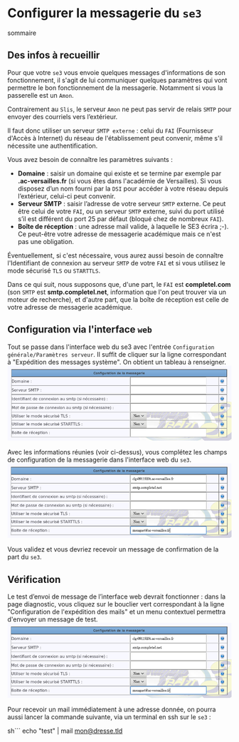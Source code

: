 # Configurer la messagerie du `se3`

sommaire

## Des infos à recueillir

Pour que votre `se3` vous envoie quelques messages d'informations de son fonctionnement, il s'agit de lui communiquer quelques paramètres qui vont permettre le bon fonctionnement de la messagerie. Notamment si vous la passerelle est un `Amon`.

Contrairement au `Slis`, le serveur `Amon` ne peut pas servir de relais `SMTP` pour envoyer des courriels vers l’extérieur.

Il faut donc utiliser un serveur `SMTP externe` : celui du `FAI` (Fournisseur d'Accès à Internet) du réseau de l'établissement peut convenir, même s'il nécessite une authentification.

Vous avez besoin de connaître les paramètres suivants :

* **Domaine** : saisir un domaine qui existe et se termine par exemple par **.ac-versailles.fr** (si vous êtes dans l'académie de Versailles). Si vous disposez d’un nom fourni par la `DSI` pour accéder à votre réseau depuis l’extérieur, celui-ci peut convenir.
* **Serveur SMTP** : saisir l’adresse de votre serveur `SMTP` externe. Ce peut être celui de votre `FAI`, ou un serveur `SMTP` externe, suivi du port utilisé s’il est différent du port 25 par défaut (bloqué chez de nombreux `FAI`).
* **Boîte de réception** : une adresse mail valide, à laquelle le SE3 écrira ;-). Ce peut-être votre adresse de messagerie académique mais ce n'est pas une obligation.

Éventuellement, si c'est nécessaire, vous aurez aussi besoin de connaître l'Identifiant de connexion au serveur `SMTP` de votre `FAI` et si vous utilisez le mode sécurisé `TLS` ou `STARTTLS`.

Dans ce qui suit, nous supposons que, d'une part, le `FAI` est **completel.com** (son `SMTP` est **smtp.completel.net**, information que l'on peut trouver via un moteur de recherche), et d'autre part, que la boîte de réception est celle de votre adresse de messagerie académique.


## Configuration via l'interface `web`

Tout se passe dans l'interface web du se3 avec l'entrée `Configuration générale/Paramètres serveur`. Il suffit de cliquer sur la ligne correspondant à "Expédition des messages système". On obtient un tableau à renseigner.
![messagerie_01](images/messagerie_01.png)

Avec les informations réunies (voir ci-dessus), vous complétez les champs de configuration de la messagerie dans l'interface web du `se3`.
![messagerie_03](images/messagerie_03.png)

Vous validez et vous devriez recevoir un message de confirmation de la part du `se3`.


## Vérification

Le test d’envoi de message de l’interface web devrait fonctionner : dans la page diagnostic, vous cliquez sur le bouclier vert correspondant à la ligne "Configuration de l'expédition des mails" et un menu contextuel permettra d'envoyer un message de test.
![messagerie_03](images/messagerie_03.png)

Pour recevoir un mail immédiatement à une adresse donnée, on pourra aussi lancer la commande suivante, via un terminal en ssh sur le `se3` :

sh```
echo "test" | mail mon@dresse.tld
```

